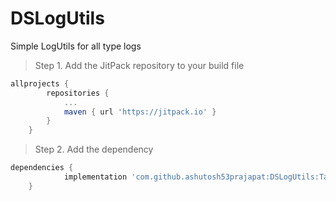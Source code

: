 # DSLogUtils
Simple LogUtils for all type logs

> Step 1. Add the JitPack repository to your build file

```gradle
allprojects {
		repositories {
			...
			maven { url 'https://jitpack.io' }
		}
	}
  ```
  
> Step 2. Add the dependency
```gradle
dependencies {
	        implementation 'com.github.ashutosh53prajapat:DSLogUtils:Tag'
	}
  ```


